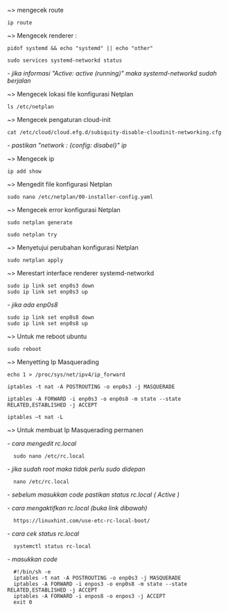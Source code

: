 ~> mengecek route

    ip route

~> Mengecek renderer :

    pidof systemd && echo "systemd" || echo "other"
 
    sudo services systemd-networkd status

   *- jika informasi "Active: active (running)" maka systemd-networkd sudah berjalan*

~> Mengecek lokasi file konfigurasi Netplan

    ls /etc/netplan

~> Mengecek pengaturan cloud-init

    cat /etc/cloud/cloud.efg.d/subiquity-disable-cloudinit-networking.cfg

   *- pastikan "network : {config: disabel}" ip*

~> Mengecek ip

    ip add show

~> Mengedit file konfigurasi Netplan

    sudo nano /etc/netplan/00-installer-config.yaml

~> Mengecek error konfigurasi Netplan

    sudo netplan generate

    sudo netplan try

~> Menyetujui perubahan konfigurasi Netplan

    sudo netplan apply

~> Merestart interface renderer systemd-networkd

    sudo ip link set enp0s3 down
    sudo ip link set enp0s3 up

   *- jika ada enp0s8*

    sudo ip link set enp0s8 down
    sudo ip link set enp0s8 up

~> Untuk me reboot ubuntu

    sudo reboot

~> Menyetting Ip Masquerading

    echo 1 > /proc/sys/net/ipv4/ip_forward

    iptables -t nat -A POSTROUTING -o enp0s3 -j MASQUERADE

    iptables -A FORWARD -i enp0s3 -o enp0s8 -m state --state RELATED,ESTABLISHED -j ACCEPT

    iptables –t nat -L 

~> Untuk membuat Ip Masquerading permanen

   *- cara mengedit rc.local*

      sudo nano /etc/rc.local
      
   *- jika sudah root maka tidak perlu sudo didepan*

      nano /etc/rc.local
  
   *- sebelum masukkan code pastikan status rc.local ( Active )*

   *- cara mengaktifkan rc.local (buka link dibawah)*

      https://linuxhint.com/use-etc-rc-local-boot/
  
   *- cara cek status rc.local*
  
      systemctl status rc-local

   *- masukkan code*

      #!/bin/sh -e
      iptables -t nat -A POSTROUTING -o enp0s3 -j MASQUERADE
      iptables -A FORWARD -i enpos3 -o enp0s8 -m state --state RELATED,ESTABLISHED -j ACCEPT
      iptables -A FORWARD -i enpos8 -o enpos3 -j ACCEPT
      exit 0
